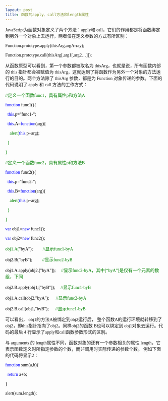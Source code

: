 ```yaml
---
layout: post
title: 函数的apply、call方法和length属性
---
```

<font face="Verdana"><font face="Verdana">JavaScript为函数对象定义了两个方法：apply和 call，它们的作用都是将函数绑定到另外一个对象上去运行，两者仅在定义参数的方式有所区别： 

Function.prototype.apply(thisArg,argArray); 

Function.prototype.call(thisArg[,arg1[,arg2…]]); 

从函数原型可以看到，第一个参数都被取名为 thisArg，也就是说，所有函数内部的 this 指针都会被赋值为 thisArg，这就达到了将函数作为另外一个对象的方法运行的目的。两个方法除了 thisArg 参数，都是为 Function 对象传递的参数。下面的代码说明了 apply 和 call 方法的工作方式： 

<div class="cnblogs_code"><span style="color: #008000;">//</span><span style="color: #008000;">定义一个函数func1，具有属性p和方法A&nbsp;</span><span style="color: #008000;">

</span><span style="color: #0000ff;">function</span><span style="color: #000000;">&nbsp;func1(){&nbsp;

&nbsp;&nbsp;</span><span style="color: #0000ff;">this</span><span style="color: #000000;">.p</span><span style="color: #000000;">=</span><span style="color: #000000;">"</span><span style="color: #000000;">func1-</span><span style="color: #000000;">"</span><span style="color: #000000;">;&nbsp;&nbsp;&nbsp;

&nbsp;&nbsp;</span><span style="color: #0000ff;">this</span><span style="color: #000000;">.A</span><span style="color: #000000;">=</span><span style="color: #0000ff;">function</span><span style="color: #000000;">(arg){&nbsp;

&nbsp;&nbsp;&nbsp;&nbsp;alert(</span><span style="color: #0000ff;">this</span><span style="color: #000000;">.p</span><span style="color: #000000;">+</span><span style="color: #000000;">arg);&nbsp;

&nbsp;&nbsp;}&nbsp;

}&nbsp;

</span><span style="color: #008000;">//</span><span style="color: #008000;">定义一个函数func2，具有属性p和方法B&nbsp;</span><span style="color: #008000;">

</span><span style="color: #0000ff;">function</span><span style="color: #000000;">&nbsp;func2(){&nbsp;

&nbsp;&nbsp;</span><span style="color: #0000ff;">this</span><span style="color: #000000;">.p</span><span style="color: #000000;">=</span><span style="color: #000000;">"</span><span style="color: #000000;">func2-</span><span style="color: #000000;">"</span><span style="color: #000000;">;&nbsp;

&nbsp;&nbsp;</span><span style="color: #0000ff;">this</span><span style="color: #000000;">.B</span><span style="color: #000000;">=</span><span style="color: #0000ff;">function</span><span style="color: #000000;">(arg){&nbsp;

&nbsp;&nbsp;&nbsp;&nbsp;alert(</span><span style="color: #0000ff;">this</span><span style="color: #000000;">.p</span><span style="color: #000000;">+</span><span style="color: #000000;">arg);&nbsp;

&nbsp;&nbsp;}&nbsp;

}&nbsp;

</span><span style="color: #0000ff;">var</span><span style="color: #000000;">&nbsp;obj1</span><span style="color: #000000;">=</span><span style="color: #0000ff;">new</span><span style="color: #000000;">&nbsp;func1();&nbsp;

</span><span style="color: #0000ff;">var</span><span style="color: #000000;">&nbsp;obj2</span><span style="color: #000000;">=</span><span style="color: #0000ff;">new</span><span style="color: #000000;">&nbsp;func2();&nbsp;

obj1.A(</span><span style="color: #000000;">"</span><span style="color: #000000;">byA</span><span style="color: #000000;">"</span><span style="color: #000000;">);&nbsp;&nbsp;&nbsp;&nbsp;&nbsp;&nbsp;&nbsp;&nbsp;&nbsp;</span><span style="color: #008000;">//</span><span style="color: #008000;">显示func1-byA&nbsp;</span><span style="color: #008000;">

</span><span style="color: #000000;">obj2.B(</span><span style="color: #000000;">"</span><span style="color: #000000;">byB</span><span style="color: #000000;">"</span><span style="color: #000000;">);&nbsp;&nbsp;&nbsp;&nbsp;&nbsp;&nbsp;&nbsp;&nbsp;&nbsp;</span><span style="color: #008000;">//</span><span style="color: #008000;">显示func2-byB&nbsp;</span><span style="color: #008000;">

</span><span style="color: #000000;">obj1.A.apply(obj2,[</span><span style="color: #000000;">"</span><span style="color: #000000;">byA</span><span style="color: #000000;">"</span><span style="color: #000000;">]);&nbsp;&nbsp;&nbsp;&nbsp;&nbsp;</span><span style="color: #008000;">//</span><span style="color: #008000;">显示func2-byA，其中[“byA”]是仅有一个元素的数组，下同&nbsp;</span><span style="color: #008000;">

</span><span style="color: #000000;">obj2.B.apply(obj1,[</span><span style="color: #000000;">"</span><span style="color: #000000;">byB</span><span style="color: #000000;">"</span><span style="color: #000000;">]);&nbsp;&nbsp;&nbsp;&nbsp;&nbsp;</span><span style="color: #008000;">//</span><span style="color: #008000;">显示func1-byB&nbsp;</span><span style="color: #008000;">

</span><span style="color: #000000;">obj1.A.call(obj2,</span><span style="color: #000000;">"</span><span style="color: #000000;">byA</span><span style="color: #000000;">"</span><span style="color: #000000;">);&nbsp;&nbsp;&nbsp;&nbsp;&nbsp;&nbsp;</span><span style="color: #008000;">//</span><span style="color: #008000;">显示func2-byA&nbsp;</span><span style="color: #008000;">

</span><span style="color: #000000;">obj2.B.call(obj1,</span><span style="color: #000000;">"</span><span style="color: #000000;">byB</span><span style="color: #000000;">"</span><span style="color: #000000;">);&nbsp;&nbsp;&nbsp;&nbsp;&nbsp;&nbsp;</span><span style="color: #008000;">//</span><span style="color: #008000;">显示func1-byB&nbsp;</span></div>
<font face="Verdana">可以看出， obj1的方法A被绑定到obj2运行后， 整个函数A的运行环境就转移到了obj2，即this指针指向了obj2。同样obj2的函数 B也可以绑定到 obj1对象去运行。代码的最后 4 行显示了apply和call函数参数形式的区别。 

与 arguments 的 length属性不同，函数对象的还有一个参数相关的属性 length，它表示函数定义时所指定参数的个数，而非调用时实际传递的参数个数。 例如下面的代码将显示2：&nbsp; 

<div class="cnblogs_code"><span style="color: #0000ff;">function</span><span style="color: #000000;">&nbsp;sum(a,b){&nbsp;

&nbsp;&nbsp;</span><span style="color: #0000ff;">return</span><span style="color: #000000;">&nbsp;a</span><span style="color: #000000;">+</span><span style="color: #000000;">b;&nbsp;

}&nbsp;

alert(sum.length);&nbsp;</span></div>
</font></font></font>